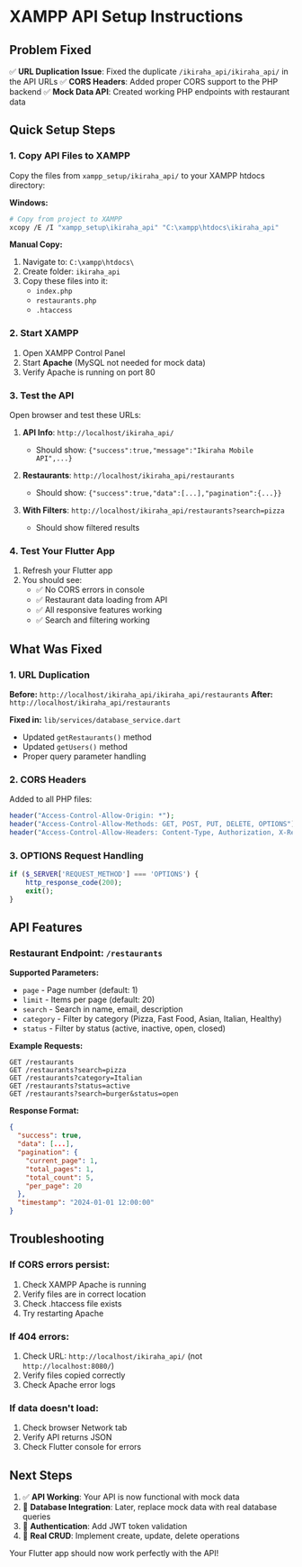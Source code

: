 # XAMPP API Setup Instructions

## Problem Fixed
✅ **URL Duplication Issue**: Fixed the duplicate `/ikiraha_api/ikiraha_api/` in the API URLs
✅ **CORS Headers**: Added proper CORS support to the PHP backend
✅ **Mock Data API**: Created working PHP endpoints with restaurant data

## Quick Setup Steps

### 1. Copy API Files to XAMPP

Copy the files from `xampp_setup/ikiraha_api/` to your XAMPP htdocs directory:

**Windows:**
```bash
# Copy from project to XAMPP
xcopy /E /I "xampp_setup\ikiraha_api" "C:\xampp\htdocs\ikiraha_api"
```

**Manual Copy:**
1. Navigate to: `C:\xampp\htdocs\`
2. Create folder: `ikiraha_api`
3. Copy these files into it:
   - `index.php`
   - `restaurants.php`
   - `.htaccess`

### 2. Start XAMPP

1. Open XAMPP Control Panel
2. Start **Apache** (MySQL not needed for mock data)
3. Verify Apache is running on port 80

### 3. Test the API

Open browser and test these URLs:

1. **API Info**: `http://localhost/ikiraha_api/`
   - Should show: `{"success":true,"message":"Ikiraha Mobile API",...}`

2. **Restaurants**: `http://localhost/ikiraha_api/restaurants`
   - Should show: `{"success":true,"data":[...],"pagination":{...}}`

3. **With Filters**: `http://localhost/ikiraha_api/restaurants?search=pizza`
   - Should show filtered results

### 4. Test Your Flutter App

1. Refresh your Flutter app
2. You should see:
   - ✅ No CORS errors in console
   - ✅ Restaurant data loading from API
   - ✅ All responsive features working
   - ✅ Search and filtering working

## What Was Fixed

### 1. URL Duplication
**Before:** `http://localhost/ikiraha_api/ikiraha_api/restaurants`
**After:** `http://localhost/ikiraha_api/restaurants`

**Fixed in:** `lib/services/database_service.dart`
- Updated `getRestaurants()` method
- Updated `getUsers()` method
- Proper query parameter handling

### 2. CORS Headers
Added to all PHP files:
```php
header("Access-Control-Allow-Origin: *");
header("Access-Control-Allow-Methods: GET, POST, PUT, DELETE, OPTIONS");
header("Access-Control-Allow-Headers: Content-Type, Authorization, X-Requested-With");
```

### 3. OPTIONS Request Handling
```php
if ($_SERVER['REQUEST_METHOD'] === 'OPTIONS') {
    http_response_code(200);
    exit();
}
```

## API Features

### Restaurant Endpoint: `/restaurants`

**Supported Parameters:**
- `page` - Page number (default: 1)
- `limit` - Items per page (default: 20)
- `search` - Search in name, email, description
- `category` - Filter by category (Pizza, Fast Food, Asian, Italian, Healthy)
- `status` - Filter by status (active, inactive, open, closed)

**Example Requests:**
```
GET /restaurants
GET /restaurants?search=pizza
GET /restaurants?category=Italian
GET /restaurants?status=active
GET /restaurants?search=burger&status=open
```

**Response Format:**
```json
{
  "success": true,
  "data": [...],
  "pagination": {
    "current_page": 1,
    "total_pages": 1,
    "total_count": 5,
    "per_page": 20
  },
  "timestamp": "2024-01-01 12:00:00"
}
```

## Troubleshooting

### If CORS errors persist:
1. Check XAMPP Apache is running
2. Verify files are in correct location
3. Check .htaccess file exists
4. Try restarting Apache

### If 404 errors:
1. Check URL: `http://localhost/ikiraha_api/` (not `http://localhost:8080/`)
2. Verify files copied correctly
3. Check Apache error logs

### If data doesn't load:
1. Check browser Network tab
2. Verify API returns JSON
3. Check Flutter console for errors

## Next Steps

1. ✅ **API Working**: Your API is now functional with mock data
2. 🔄 **Database Integration**: Later, replace mock data with real database queries
3. 🔄 **Authentication**: Add JWT token validation
4. 🔄 **Real CRUD**: Implement create, update, delete operations

Your Flutter app should now work perfectly with the API!
